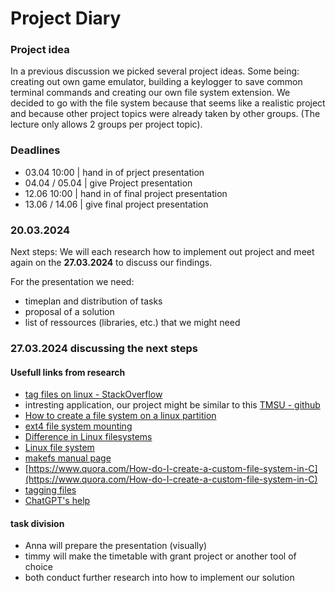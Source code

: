 # Project Diary
### Project idea
In a previous discussion we picked several project ideas. Some being: creating out own game emulator, building a keylogger to save common terminal commands and creating our own file system extension. 
We decided to go with the file system because that seems like a realistic project and because other project topics were already taken by other groups. (The lecture only allows 2 groups per project topic).

### Deadlines
* 03.04 10:00   | hand in of prject presentation
* 04.04 / 05.04 | give Project presentation
* 12.06 10:00   | hand in of final project presentation
* 13.06 / 14.06 | give final project presentation


### 20.03.2024
Next steps: 
We will each research how to implement out project and meet again on the **27.03.2024** to discuss our findings.

For the presentation we need:
* timeplan and distribution of tasks
* proposal of a solution 
* list of ressources (libraries, etc.) that we might need

### 27.03.2024 discussing the next steps

#### Usefull links from research
* [tag files on linux - StackOverflow](https://unix.stackexchange.com/questions/683017/how-to-tag-any-file-on-the-unix-system)
* intresting application, our project might be similar to this [TMSU - github](https://github.com/oniony/TMSU)
* [How to create a file system on a linux partition](https://opensource.com/article/19/4/create-filesystem-linux-partition)
* [ext4 file system mounting](https://www.tecmint.com/create-new-ext4-file-system-partition-in-linux/)
* [Difference in Linux filesystems](https://www.easeus.com/computer-instruction/linux-file-system-type.html)
* [Linux file system](https://www.geeksforgeeks.org/linux-file-system/)
* [makefs manual page](https://manpages.ubuntu.com/manpages/xenial/man8/makefs.8.html)
* [https://www.quora.com/How-do-I-create-a-custom-file-system-in-C](https://www.quora.com/How-do-I-create-a-custom-file-system-in-C)
* [tagging files](https://unix.stackexchange.com/questions/683017/how-to-tag-any-file-on-the-unix-system)
* [ChatGPT's help](https://chat.openai.com/share/348b3d0f-6fb6-4dc0-ba30-efd7704b21e1)


#### task division
* Anna will prepare the presentation (visually)
* timmy will make the timetable with grant project or another tool of choice
* both conduct further research into how to implement our solution
